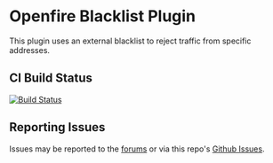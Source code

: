 # Openfire Blacklist Plugin

This plugin uses an external blacklist to reject traffic from specific addresses.

## CI Build Status

[![Build Status](https://github.com/igniterealtime/openfire-blacklist-plugin/workflows/Java%20CI/badge.svg)](https://github.com/igniterealtime/openfire-blacklist-plugin/actions)

## Reporting Issues

Issues may be reported to the [forums](https://discourse.igniterealtime.org) or via this repo's [Github Issues](https://github.com/igniterealtime/openfire-blacklistSpam-plugin).

